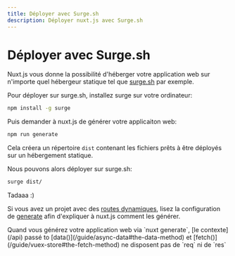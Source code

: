```yaml
---
title: Déployer avec Surge.sh
description: Déployer nuxt.js avec Surge.sh
---
```


# Déployer avec Surge.sh

Nuxt.js vous donne la possibilité d'héberger votre application web sur n'importe quel hébergeur statique tel que [surge.sh](https://surge.sh/) par exemple.

Pour déployer sur surge.sh, installez surge sur votre ordinateur:
```bash
npm install -g surge
```

Puis demander à nuxt.js de générer votre applicaiton web:
```bash
npm run generate
```

Cela créera un répertoire `dist` contenant les fichiers prêts à être déployés sur un hébergement statique.

Nous pouvons alors déployer sur surge.sh:
```bash
surge dist/
```

Tadaaa :)

Si vous avez un projet avec des [routes dynamiques](/guide/routing#dynamic-routes), lisez la configuration de [generate](/api/configuration-generate) afin d'expliquer à nuxt.js comment les générer.

<div class="Alert">Quand vous générez votre application web via `nuxt generate`, [le contexte](/api) passé to [data()](/guide/async-data#the-data-method) et [fetch()](/guide/vuex-store#the-fetch-method) ne disposent pas de `req` ni de `res`</div>
